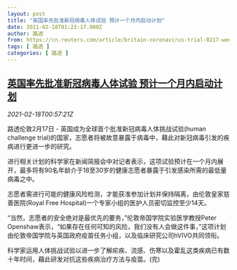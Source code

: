 ```yaml
---
layout: post
title: "英国率先批准新冠病毒人体试验 预计一个月内启动计划"
date: 2021-02-18T01:23:17.000Z
author: 路透
from: https://cn.reuters.com/article/britain-coronavirus-trial-0217-wedn-idCNKBS2AI02W
tags: [ 路透 ]
categories: [ 路透 ]
---
```

<!--1613611397000-->
[英国率先批准新冠病毒人体试验 预计一个月内启动计划](https://cn.reuters.com/article/britain-coronavirus-trial-0217-wedn-idCNKBS2AI02W)
------

<div>
<div><i>2021-02-18T00:57:21Z</i></div><p>路透伦敦2月17日 - 英国成为全球首个批准新冠病毒人体挑战试验(human challenge trial)的国家，志愿者将被故意暴露于病毒中，藉此对新冠病毒引发的疾病进行更进一步的研究。</p><p>进行相关计划的科学家在新闻简报会中对记者表示，这项试验预计在一个月内展开，最多将有90名年龄介于18至30岁的健康志愿者暴露于引发感染所需的最低量病毒之中。</p><p>志愿者需进行可能的健康风险检测，才能获准参加计划并保持隔离，由伦敦皇家慈善医院(Royal Free Hospital)一个专家小组的医护人员密切监控至少14天。</p><p>“当然，志愿者的安全绝对是最优先的要务，”伦敦帝国学院实验医学教授Peter Openshaw表示，“如果存在任何可知的风险，我们没有人会做这件事，”这项计划由伦敦帝国学院与英国政府疫苗任务小组，以及临床研究公司hVIVO共同领衔。</p><p>科学家运用人体挑战试验以进一步了解疟疾、流感、伤寒以及霍乱这类疾病已有数十年时间，藉此研发对抗这些疾病治疗方法与疫苗。(完)</p>
</div>
